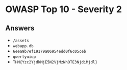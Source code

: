 # OWASP Top 10 - Severity 2

## Answers
* `/assets`
* `webapp.db`
* `6eea9b7ef19179a06954edd0f6c05ceb`
* `qwertyuiop`
* `THM{Yzc2YjdkMjE5N2VjMzNhOTE3NjdiMjdl}`